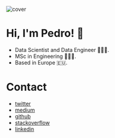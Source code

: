 ![cover](https://media-exp1.licdn.com/dms/image/C4E16AQGYvQmaemm62Q/profile-displaybackgroundimage-shrink_200_800/0/1638991188827?e=1647475200&v=beta&t=1mKM2E0wuIo5jnhueCv9HN8C-SSTnZO5QJXwn3aYAww)

# Hi, I'm Pedro! 👋

- Data Scientist and Data Engineer 🧙🏻‍♂️.
- MSc in Engineering 👨🏻‍🎓.
- Based in Europe 🇪🇺.

# Contact

- [twitter](https://twitter.com/pmadruga_ "Twitter")
- [medium](https://medium.com/@pmadruga "Medium")
- [github](https://github.com/pmadruga "Github")
- [stackoverflow](https://stackoverflow.com/users/12418383 "Stackoverflow")
- [linkedin](https://www.linkedin.com/in/pedromadruga "Linkedin")
